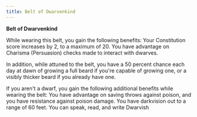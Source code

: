 ```yaml
---
title: Belt of Dwarvenkind
---
```


**Belt of Dwarvenkind**

While wearing this belt, you gain the following benefits:
Your Constitution score increases by 2, to a maximum of 20.
You have advantage on Charisma (Persuasion) checks made to interact with dwarves.

In addition, while attuned to the belt, you have a 50 percent chance each day at dawn of growing a full beard if you're capable of growing one, or a visibly thicker beard if you already have one.

If you aren't a dwarf, you gain the following additional benefits while wearing the belt:
You have advantage on saving throws against poison, and you have resistance against poison damage.
You have darkvision out to a range of 60 feet.
You can speak, read, and write Dwarvish